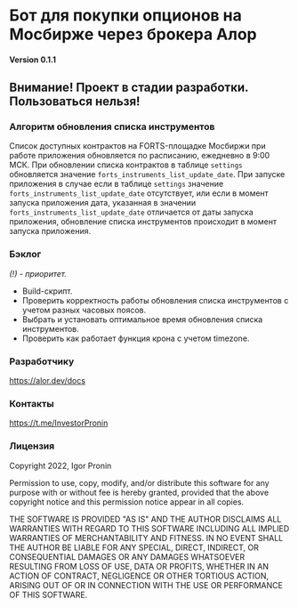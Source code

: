 # Бот для покупки опционов на Мосбирже через брокера Алор

#### Version 0.1.1

## Внимание! Проект в стадии разработки. Пользоваться нельзя!

### Алгоритм обновления списка инструментов

Список доступных контрактов на FORTS-площадке Мосбиржи при работе приложения обновляется по расписанию, ежедневно в 9:00 МСК.
При обновлении списка контрактов в таблице `settings` обновляется значение `forts_instruments_list_update_date`.
При запуске приложения в случае если в таблице `settings` значение `forts_instruments_list_update_date` отсутствует, 
или если в момент запуска приложения дата, указанная в значении `forts_instruments_list_update_date`
отличается от даты запуска приложения, обновление списка инструментов происходит в момент запуска приложения.

### Бэклог

_(!) - приоритет._

- Build-скрипт.
- Проверить корректность работы обновления списка инструментов с учетом разных часовых поясов.
- Выбрать и установать оптимальное время обновления списка инструментов.
- Проверить как работает функция крона с учетом timezone.

### Разработчику

https://alor.dev/docs

### Контакты

https://t.me/InvestorPronin

### Лицензия

Copyright 2022, Igor Pronin

Permission to use, copy, modify, and/or distribute this software for any purpose with or without fee is hereby granted, provided that the above copyright notice and this permission notice appear in all copies.

THE SOFTWARE IS PROVIDED "AS IS" AND THE AUTHOR DISCLAIMS ALL WARRANTIES WITH REGARD TO THIS SOFTWARE INCLUDING ALL IMPLIED WARRANTIES OF MERCHANTABILITY AND FITNESS. IN NO EVENT SHALL THE AUTHOR BE LIABLE FOR ANY SPECIAL, DIRECT, INDIRECT, OR CONSEQUENTIAL DAMAGES OR ANY DAMAGES WHATSOEVER RESULTING FROM LOSS OF USE, DATA OR PROFITS, WHETHER IN AN ACTION OF CONTRACT, NEGLIGENCE OR OTHER TORTIOUS ACTION, ARISING OUT OF OR IN CONNECTION WITH THE USE OR PERFORMANCE OF THIS SOFTWARE.
